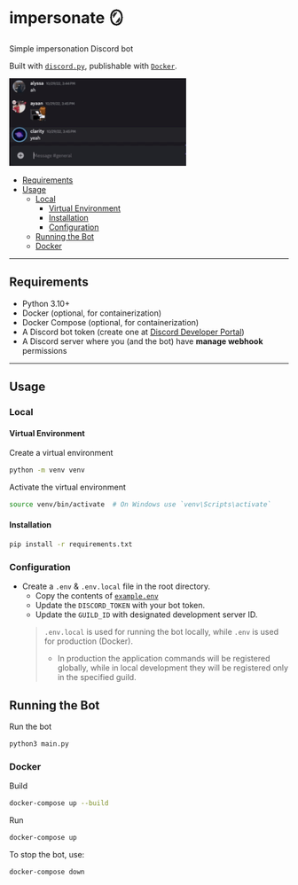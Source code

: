 # impersonate 🪞

Simple impersonation Discord bot

Built with [`discord.py`](https://discordpy.readthedocs.io/en/stable/), publishable with [`Docker`](https://www.docker.com/).

![example](example.gif)

- [Requirements](#requirements)
- [Usage](#usage)
  - [Local](#local)
    - [Virtual Environment](#virtual-environment)
    - [Installation](#installation)
    - [Configuration](#configuration)
  - [Running the Bot](#running-the-bot)
  - [Docker](#docker)

---

## Requirements
- Python 3.10+
- Docker (optional, for containerization)
- Docker Compose (optional, for containerization)
- A Discord bot token (create one at [Discord Developer Portal](https://discord.com/developers/applications))
- A Discord server where you (and the bot) have **manage webhook** permissions

---

## Usage

### Local

#### Virtual Environment
Create a virtual environment
```bash
python -m venv venv
```
Activate the virtual environment
```bash
source venv/bin/activate  # On Windows use `venv\Scripts\activate`
```

#### Installation
```bash
pip install -r requirements.txt
```

### Configuration
- Create a `.env` & `.env.local` file in the root directory.
    - Copy the contents of [`example.env`](example.env)
    - Update the `DISCORD_TOKEN` with your bot token.
    - Update the `GUILD_ID` with designated development server ID.
    > `.env.local` is used for running the bot locally, while `.env` is used for production (Docker).
    > - In production the application commands will be registered globally, while in local development they will be registered only in the specified guild.

## Running the Bot
Run the bot
```bash
python3 main.py
```

### Docker

Build
```bash
docker-compose up --build
```

Run
```bash
docker-compose up
```

To stop the bot, use:
```bash
docker-compose down
```
